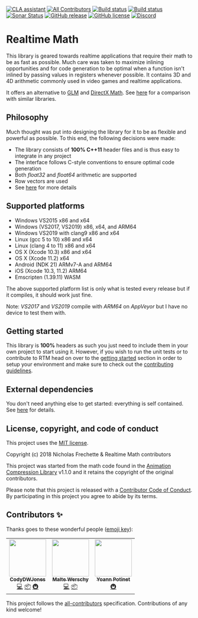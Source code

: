 [![CLA assistant](https://cla-assistant.io/readme/badge/nfrechette/rtm)](https://cla-assistant.io/nfrechette/rtm)
[![All Contributors](https://img.shields.io/github/all-contributors/nfrechette/rtm)](#contributors-)
[![Build status](https://ci.appveyor.com/api/projects/status/7eh9maq9a721e5on/branch/develop?svg=true)](https://ci.appveyor.com/project/nfrechette/rtm)
[![Build status](https://github.com/nfrechette/rtm/workflows/build/badge.svg)](https://github.com/nfrechette/rtm/actions)
[![Sonar Status](https://sonarcloud.io/api/project_badges/measure?project=nfrechette_rtm&metric=alert_status)](https://sonarcloud.io/dashboard?id=nfrechette_rtm)
[![GitHub release](https://img.shields.io/github/release/nfrechette/rtm.svg)](https://github.com/nfrechette/rtm/releases)
[![GitHub license](https://img.shields.io/badge/license-MIT-blue.svg)](https://raw.githubusercontent.com/nfrechette/rtm/master/LICENSE)
[![Discord](https://img.shields.io/discord/691048241864769647?label=discord)](https://discord.gg/UERt4bS)

# Realtime Math

This library is geared towards realtime applications that require their math to be as fast as possible. Much care was taken to maximize inlining opportunities and for code generation to be optimal when a function isn't inlined by passing values in registers whenever possible. It contains 3D and 4D arithmetic commonly used in video games and realtime applications.

It offers an alternative to [GLM](https://github.com/g-truc/glm) and [DirectX Math](https://github.com/Microsoft/DirectXMath). See [here](https://nfrechette.github.io/2019/01/19/introducing_realtime_math/) for a comparison with similar libraries.

## Philosophy

Much thought was put into designing the library for it to be as flexible and powerful as possible. To this end, the following decisions were made:

*  The library consists of **100% C++11** header files and is thus easy to integrate in any project
*  The interface follows C-style conventions to ensure optimal code generation
*  Both *float32* and *float64* arithmetic are supported
*  Row vectors are used
*  See [here](./docs/api_conventions.md) for more details

## Supported platforms

*  Windows VS2015 x86 and x64
*  Windows (VS2017, VS2019) x86, x64, and ARM64
*  Windows VS2019 with clang9 x86 and x64
*  Linux (gcc 5 to 10) x86 and x64
*  Linux (clang 4 to 11) x86 and x64
*  OS X (Xcode 10.3) x86 and x64
*  OS X (Xcode 11.2) x64
*  Android (NDK 21) ARMv7-A and ARM64
*  iOS (Xcode 10.3, 11.2) ARM64
*  Emscripten (1.39.11) WASM

The above supported platform list is only what is tested every release but if it compiles, it should work just fine.

Note: *VS2017* and *VS2019* compile with *ARM64* on *AppVeyor* but I have no device to test them with.

## Getting started

This library is **100%** headers as such you just need to include them in your own project to start using it. However, if you wish to run the unit tests or to contribute to RTM head on over to the [getting started](./docs/getting_started.md) section in order to setup your environment and make sure to check out the [contributing guidelines](CONTRIBUTING.md).

## External dependencies

You don't need anything else to get started: everything is self contained.
See [here](./external) for details.

## License, copyright, and code of conduct

This project uses the [MIT license](LICENSE).

Copyright (c) 2018 Nicholas Frechette & Realtime Math contributors

This project was started from the math code found in the [Animation Compression Library](https://github.com/nfrechette/acl) v1.1.0 and it retains the copyright of the original contributors.

Please note that this project is released with a [Contributor Code of Conduct](CODE_OF_CONDUCT.md). By participating in this project you agree to abide by its terms.

## Contributors ✨

Thanks goes to these wonderful people ([emoji key](https://allcontributors.org/docs/en/emoji-key)):

<!-- ALL-CONTRIBUTORS-LIST:START - Do not remove or modify this section -->
<!-- prettier-ignore-start -->
<!-- markdownlint-disable -->
<table>
  <tr>
    <td align="center"><a href="https://github.com/CodyDWJones"><img src="https://avatars.githubusercontent.com/u/28773740?v=4?s=100" width="100px;" alt=""/><br /><sub><b>CodyDWJones</b></sub></a><br /><a href="https://github.com/nfrechette/rtm/commits?author=CodyDWJones" title="Code">💻</a> <a href="#platform-CodyDWJones" title="Packaging/porting to new platform">📦</a> <a href="#infra-CodyDWJones" title="Infrastructure (Hosting, Build-Tools, etc)">🚇</a></td>
    <td align="center"><a href="https://github.com/mwerschy"><img src="https://avatars.githubusercontent.com/u/6616804?v=4?s=100" width="100px;" alt=""/><br /><sub><b>Malte Werschy</b></sub></a><br /><a href="https://github.com/nfrechette/rtm/commits?author=mwerschy" title="Code">💻</a> <a href="#platform-mwerschy" title="Packaging/porting to new platform">📦</a></td>
    <td align="center"><a href="https://gitlab.com/intelligide"><img src="https://avatars.githubusercontent.com/u/12529837?v=4?s=100" width="100px;" alt=""/><br /><sub><b>Yoann Potinet</b></sub></a><br /><a href="#infra-intelligide" title="Infrastructure (Hosting, Build-Tools, etc)">🚇</a></td>
  </tr>
</table>

<!-- markdownlint-restore -->
<!-- prettier-ignore-end -->

<!-- ALL-CONTRIBUTORS-LIST:END -->

This project follows the [all-contributors](https://github.com/all-contributors/all-contributors) specification. Contributions of any kind welcome!
